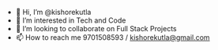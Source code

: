 - 👋 Hi, I’m @kishorekutla
- 👀 I’m interested in Tech and Code
- 💞️ I’m looking to collaborate on Full Stack Projects
- 📫 How to reach me 9701508593 / kishorekutla@gmail.com

<!---
kishorekutla1/kishorekutla1 is a ✨ special ✨ repository because its `README.md` (this file) appears on your GitHub profile.
You can click the Preview link to take a look at your changes.
--->
